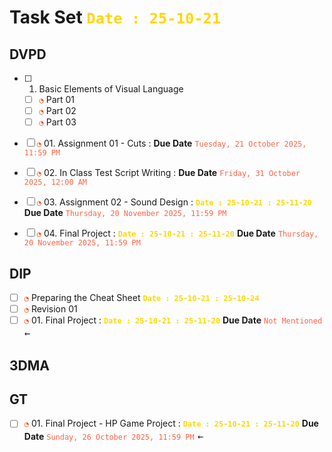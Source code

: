 # Task Set <span style="color:Gold;font-weight:bold">`Date : 25-10-21`</span>

## DVPD
- [ ] 01. Basic Elements of Visual Language
  - [ ] <span style="color:OrangeRed;">`◔`</span> Part 01
  - [ ] <span style="color:OrangeRed;">`◔`</span> Part 02
  - [ ] <span style="color:OrangeRed;">`◔`</span> Part 03
- [ ] <span style="color:OrangeRed;">`◔`</span> 01. Assignment 01 - Cuts : **Due Date** <span style="color:tomato;">`Tuesday, 21 October 2025, 11:59 PM`</span>
- [ ] <span style="color:OrangeRed;">`◔`</span> 02. In Class Test Script Writing : **Due Date** <span style="color:tomato;">`Friday, 31 October 2025, 12:00 AM`</span>
- [ ] <span style="color:OrangeRed;">`◔`</span> 03. Assignment 02 - Sound Design : <span style="color:Gold;font-weight:bold">`Date : 25-10-21 : 25-11-20`</span> **Due Date** <span style="color:tomato;">`Thursday, 20 November 2025, 11:59 PM`</span>
- [ ] <span style="color:OrangeRed;">`◔`</span> 04. Final Project : <span style="color:Gold;font-weight:bold">`Date : 25-10-21 : 25-11-20`</span> **Due Date** <span style="color:tomato;">`Thursday, 20 November 2025, 11:59 PM`</span>



## DIP
- [ ] <span style="color:OrangeRed;">`◔`</span> Preparing the Cheat Sheet <span style="color:Gold;font-weight:bold">`Date : 25-10-21 : 25-10-24`</span>
- [ ] <span style="color:OrangeRed;">`◔`</span> Revision 01
- [ ] <span style="color:OrangeRed;">`◔`</span> 01. Final Project : <span style="color:Gold;font-weight:bold">`Date : 25-10-21 : 25-11-20`</span>  **Due Date** <span style="color:tomato;">`Not Mentioned`</span><span style="font-size: 18px"> `←`</span>

## 3DMA

## GT
- [ ] <span style="color:OrangeRed;">`◔`</span> 01. Final Project - HP Game Project : <span style="color:Gold;font-weight:bold">`Date : 25-10-21 : 25-11-20`</span> **Due Date** <span style="color:tomato;">`Sunday, 26 October 2025, 11:59 PM`</span><span style="font-size: 18px"> `←`</span>
